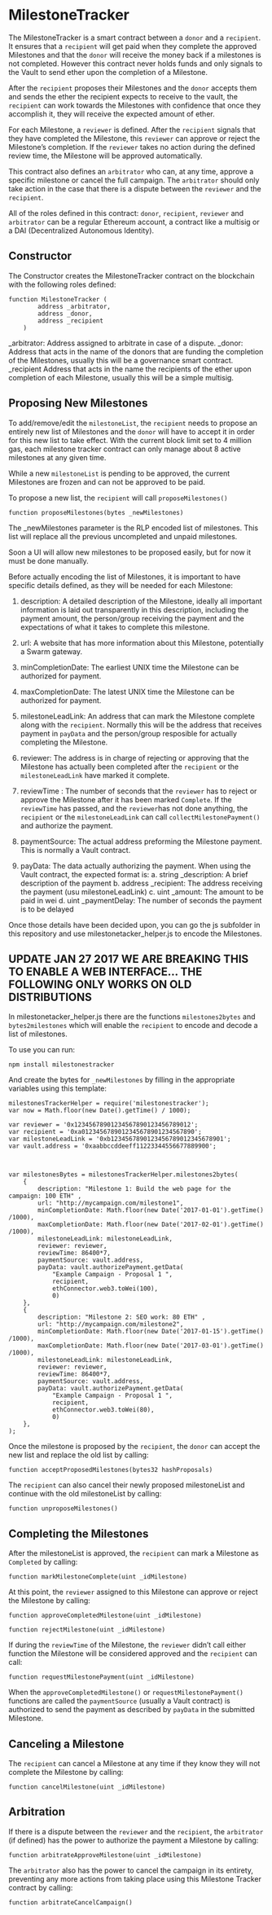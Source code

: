 # MilestoneTracker

The MilestoneTracker is a smart contract between a `donor` and a `recipient`. It ensures that a `recipient` will get paid when they complete the approved Milestones and that the `donor` will receive the money back if a milestones is not completed. However this contract never holds funds and only signals to the Vault to send ether upon the completion of a Milestone.

After the `recipient` proposes their Milestones and the `donor` accepts them and sends the ether the recipient expects to receive to the vault, the `recipient` can work towards the Milestones with confidence that once they accomplish it, they will receive the expected amount of ether. 

For each Milestone, a `reviewer` is defined. After the `recipient` signals that they have completed the Milestone, this `reviewer` can approve or reject the Milestone’s completion. If the `reviewer` takes no action during the defined review time, the Milestone will be approved automatically.

This contract also defines an `arbitrator` who can, at any time, approve a specific milestone or cancel the full campaign. The `arbitrator` should only take action in the case that there is a dispute between the `reviewer` and the `recipient`.

All of the roles defined in this contract: `donor`, `recipient`, `reviewer` and `arbitrator` can be a regular Ethereum account, a contract like a multisig or a DAI (Decentralized Autonomous Identity).


## Constructor

The Constructor creates the MilestoneTracker contract on the blockchain with the following roles defined:

    function MilestoneTracker (
            address _arbitrator,
            address _donor,
            address _recipient
        )


_arbitrator: Address assigned to arbitrate in case of a dispute.
_donor: Address that acts in the name of the donors that are funding the completion of the Milestones, usually this will be a governance smart contract.
_recipient Address that acts in the name the recipients of the ether upon completion of each Milestone, usually this will be a simple multisig. 

## Proposing New Milestones

To add/remove/edit the `milestoneList`, the `recipient` needs to propose an entirely new list of Milestones and the `donor` will have to accept it in order for this new list to take effect. With the current block limit set to 4 million gas, each milestone tracker contract can only manage about 8 active milestones at any given time.

While a new `milestoneList` is pending to be approved, the current Milestones are frozen and can not be approved to be paid.

To propose a new list, the `recipient` will call `proposeMilestones()` 

    function proposeMilestones(bytes _newMilestones)

The _newMilestones parameter is the RLP encoded list of milestones. This list will replace all the previous uncompleted and unpaid milestones.

Soon a UI will allow new milestones to be proposed easily, but for now it must be done manually.

Before actually encoding the list of Milestones, it is important to have specific details defined, as they will be needed for each Milestone:

1. description: A detailed description of the Milestone, ideally all important information is laid out transparently in this description, including the payment amount, the person/group receiving the payment and the expectations of what it takes to complete this milestone.

2. url: A website that has more information about this Milestone, potentially a Swarm gateway.

3. minCompletionDate: The earliest UNIX time the Milestone can be authorized for payment.

4. maxCompletionDate: The latest UNIX time the Milestone can be authorized for payment.

5. milestoneLeadLink: An address that can mark the Milestone complete along with the `recipient`. Normally this will be the address that receives payment in `payData` and the person/group resposible for actually completing the Milestone.  

6. reviewer: The address is in charge of rejecting or approving that the Milestone has actually been completed after the `recipient` or the `milestoneLeadLink` have marked it complete.

7. reviewTime : The number of seconds that the `reviewer` has to reject or approve the Milestone after it has been marked `Complete`. If the `reviewTime` has passed, and the `reviewer`has not done anything, the `recipient` or the `milestoneLeadLink` can call `collectMilestonePayment()` and authorize the payment.

8. paymentSource: The actual address preforming the Milestone payment. This is normally a Vault contract.

9. payData: The data actually authorizing the payment. When using the Vault contract, the expected format is:
    a. string _description: A brief description of the payment
    b. address _recipient: The address receiving the payment (usu milestoneLeadLink)
    c. uint _amount: The amount to be paid in wei
    d. uint _paymentDelay: The number of seconds the payment is to be delayed

Once those details have been decided upon, you can go the js subfolder in this repository and use milestonetacker_helper.js to encode the Milestones. 

## UPDATE JAN 27 2017 WE ARE BREAKING THIS TO ENABLE A WEB INTERFACE... THE FOLLOWING ONLY WORKS ON OLD DISTRIBUTIONS 

In milestonetacker_helper.js there are the functions `milestones2bytes` and `bytes2milestones` which will enable the `recipient` to encode and decode a list of milestones.

To use you can run:

    npm install milestonestracker

And create the bytes for `_newMilestones` by filling in the appropriate variables using this template:


    milestonesTrackerHelper = require('milestonestracker');
    var now = Math.floor(new Date().getTime() / 1000);

    var reviewer = '0x12345678901234567890123456789012';
    var recipient = '0xa0123456789012345678901234567890';
    var milestoneLeadLink = '0xb1234567890123456789012345678901';
    var vault.address = '0xaabbccddeeff11223344556677889900';



    var milestonesBytes = milestonesTrackerHelper.milestones2bytes(
        {
            description: "Milestone 1: Build the web page for the campaign: 100 ETH" ,
            url: "http://mycampaign.com/milestone1",
            minCompletionDate: Math.floor(new Date('2017-01-01').getTime() /1000),
            maxCompletionDate: Math.floor(new Date('2017-02-01').getTime() /1000),
            milestoneLeadLink: milestoneLeadLink,
            reviewer: reviewer,
            reviewTime: 86400*7,
            paymentSource: vault.address,
            payData: vault.authorizePayment.getData(
                "Example Campaign - Proposal 1 ",
                recipient,
                ethConnector.web3.toWei(100),
                0)
        },
        {
            description: "Milestone 2: SEO work: 80 ETH" ,
            url: "http://mycampaign.com/milestone2",
            minCompletionDate: Math.floor(new Date('2017-01-15').getTime() /1000),
            maxCompletionDate: Math.floor(new Date('2017-03-01').getTime() /1000),
            milestoneLeadLink: milestoneLeadLink,
            reviewer: reviewer,
            reviewTime: 86400*7,
            paymentSource: vault.address,
            payData: vault.authorizePayment.getData(
                "Example Campaign - Proposal 1 ",
                recipient,
                ethConnector.web3.toWei(80),
                0)
        },
    );




Once the milestone is proposed by the `recipient`, the `donor` can accept the new list and replace the old list by calling:

    function acceptProposedMilestones(bytes32 hashProposals)

The `recipient` can also cancel their newly proposed milestoneList and continue with the old milestoneList by calling:

    function unproposeMilestones()


## Completing the Milestones

After the milestoneList is approved, the `recipient` can mark a Milestone as `Completed` by calling:

    function markMilestoneComplete(uint _idMilestone)

At this point, the `reviewer` assigned to this Milestone can approve or reject the Milestone by calling:

    function approveCompletedMilestone(uint _idMilestone)

    function rejectMilestone(uint _idMilestone)

If during the `reviewTime` of the Milestone, the `reviewer` didn’t call either function the Milestone will be considered approved and the `recipient` can call:

    function requestMilestonePayment(uint _idMilestone)

When the `approveCompletedMilestone()` or `requestMilestonePayment()` functions are called the `paymentSource` (usually a Vault contract) is authorized to send the payment as described by `payData` in the submitted Milestone.

## Canceling a Milestone

The `recipient` can cancel a Milestone at any time if they know they will not complete the Milestone by calling: 

    function cancelMilestone(uint _idMilestone)

## Arbitration

If there is a dispute between the `reviewer` and the `recipient`, the `arbitrator` (if defined) has the power to authorize the payment a Milestone by calling:

    function arbitrateApproveMilestone(uint _idMilestone)

The `arbitrator` also has the power to cancel the campaign in its entirety, preventing any more actions from taking place using this Milestone Tracker contract by calling:

    function arbitrateCancelCampaign()


